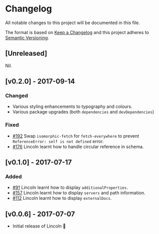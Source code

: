 # Changelog

All notable changes to this project will be documented in this file.

The format is based on [Keep a Changelog](http://keepachangelog.com/) and this project adheres to [Semantic Versioning](http://semver.org/).

## [Unreleased]

Nil.

## [v0.2.0] - 2017-09-14

### Changed

- Various styling enhancements to typography and colours.
- Various package upgrades (both `dependencies` and `devDependencies`)

### Fixed

- [#192](https://github.com/temando/open-api-renderer/issues/192) Swap `isomorphic-fetch` for `fetch-everywhere` to prevent `ReferenceError: self is not defined` error.
- [#176](https://github.com/temando/open-api-renderer/issues/176) Lincoln learnt how to handle circular reference in schema.

## [v0.1.0] - 2017-07-17

### Added

- [#91](https://github.com/temando/open-api-renderer/issues/91) Lincoln learnt how to display `additionalProperties`.
- [#157](https://github.com/temando/open-api-renderer/issues/157) Lincoln learnt how to display `servers` and path information.
- [#112](https://github.com/temando/open-api-renderer/issues/112) Lincoln learnt how to display `externalDocs`.

## [v0.0.6] - 2017-07-07

- Initial release of Lincoln 🎩
